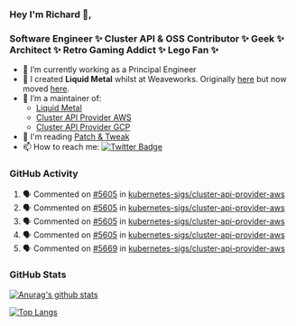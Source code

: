 ### Hey I'm Richard 👋, 

<h3 align="left">Software Engineer ✨ Cluster API & OSS Contributor ✨ Geek ✨ Architect ✨ Retro Gaming Addict ✨ Lego Fan ✨</h3>

- 🔭 I’m currently working as a Principal Engineer
- 📯 I created **Liquid Metal** whilst at Weaveworks. Originally [here](https://github.com/weaveworks-liquidmetal) but now moved [here](https://github.com/liquidmetal-dev).
- 👯 I’m a maintainer of:
  -  [Liquid Metal](https://github.com/liquidmetal-dev)
  -  [Cluster API Provider AWS](https://github.com/kubernetes-sigs/cluster-api-provider-aws)
  -  [Cluster API Provider GCP](https://github.com/kubernetes-sigs/cluster-api-provider-gcp)
- 💬 I'm reading [Patch & Tweak](https://bjooks.com/products/patch-tweak-exploring-modular-synthesis)
- 📫 How to reach me: [![Twitter Badge](https://img.shields.io/badge/-@fruit_case-00acee?style=flat&logo=Twitter&logoColor=white)](https://twitter.com/intent/follow?screen_name=fruit_case "Follow on Twitter")

### GitHub Activity 

<!--START_SECTION:activity-->
1. 🗣 Commented on [#5605](https://github.com/kubernetes-sigs/cluster-api-provider-aws/pull/5605#issuecomment-3306498547) in [kubernetes-sigs/cluster-api-provider-aws](https://github.com/kubernetes-sigs/cluster-api-provider-aws)
2. 🗣 Commented on [#5605](https://github.com/kubernetes-sigs/cluster-api-provider-aws/pull/5605#issuecomment-3306497792) in [kubernetes-sigs/cluster-api-provider-aws](https://github.com/kubernetes-sigs/cluster-api-provider-aws)
3. 🗣 Commented on [#5605](https://github.com/kubernetes-sigs/cluster-api-provider-aws/pull/5605#issuecomment-3306496484) in [kubernetes-sigs/cluster-api-provider-aws](https://github.com/kubernetes-sigs/cluster-api-provider-aws)
4. 🗣 Commented on [#5605](https://github.com/kubernetes-sigs/cluster-api-provider-aws/pull/5605#issuecomment-3306492550) in [kubernetes-sigs/cluster-api-provider-aws](https://github.com/kubernetes-sigs/cluster-api-provider-aws)
5. 🗣 Commented on [#5669](https://github.com/kubernetes-sigs/cluster-api-provider-aws/pull/5669#issuecomment-3306484029) in [kubernetes-sigs/cluster-api-provider-aws](https://github.com/kubernetes-sigs/cluster-api-provider-aws)
<!--END_SECTION:activity-->

### GitHub Stats

[![Anurag's github stats](https://github-readme-stats.vercel.app/api?username=richardcase&count_private=true&show_icons=true)](https://github.com/anuraghazra/github-readme-stats)

[![Top Langs](https://github-readme-stats.vercel.app/api/top-langs/?username=richardcase&hide=html&layout=compact)](https://github.com/anuraghazra/github-readme-stats)
